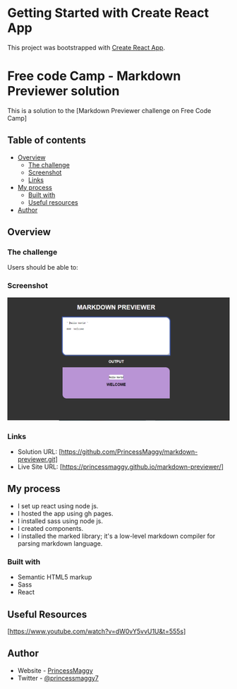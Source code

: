 # Getting Started with Create React App

This project was bootstrapped with [Create React App](https://github.com/facebook/create-react-app).

# Free code Camp - Markdown Previewer solution

This is a solution to the [Markdown Previewer challenge on Free Code Camp]

## Table of contents

- [Overview](#overview)
  - [The challenge](#the-challenge)
  - [Screenshot](#screenshot)
  - [Links](#links)
- [My process](#my-process)
  - [Built with](#built-with)
  - [Useful resources](#useful-resources)
- [Author](#author)


## Overview

### The challenge

Users should be able to:




### Screenshot

![](./screenshot.PNG)



### Links

- Solution URL: [https://github.com/PrincessMaggy/markdown-previewer.git]
- Live Site URL: [https://princessmaggy.github.io/markdown-previewer/]

## My process
- I set up react using node js.
- I hosted the app using gh pages.
- I installed sass using node js.
- I created components.
- I installed the marked library; it's a low-level markdown compiler for parsing markdown language. 

### Built with

- Semantic HTML5 markup
- Sass
- React

## Useful Resources
[https://www.youtube.com/watch?v=dW0vY5vvU1U&t=555s]
## Author

- Website - [PrincessMaggy](https://princessmaggy.github.io/My-Portfolio/)
- Twitter - [@princessmaggy7](https://www.twitter.com/princessmaggy7)
